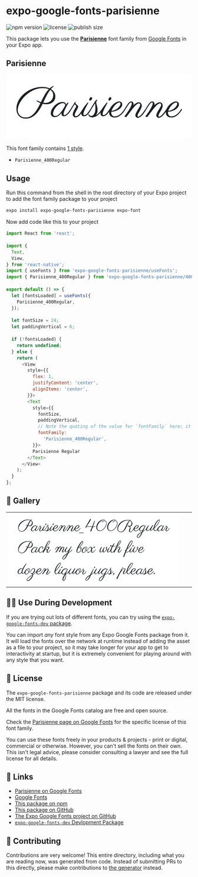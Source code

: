 # expo-google-fonts-parisienne

![npm version](https://flat.badgen.net/npm/v/expo-google-fonts-parisienne)
![license](https://flat.badgen.net/github/license/expo/google-fonts)
![publish size](https://flat.badgen.net/packagephobia/install/expo-google-fonts-parisienne)

This package lets you use the [**Parisienne**](https://fonts.google.com/specimen/Parisienne) font family from [Google Fonts](https://fonts.google.com/) in your Expo app.

## Parisienne

![Parisienne](./font-family.png)

This font family contains [1 style](#-gallery).

- `Parisienne_400Regular`

## Usage

Run this command from the shell in the root directory of your Expo project to add the font family package to your project
```sh
expo install expo-google-fonts-parisienne expo-font
```

Now add code like this to your project
```js
import React from 'react';

import {
  Text,
  View,
} from 'react-native';
import { useFonts } from 'expo-google-fonts-parisienne/useFonts';
import { Parisienne_400Regular } from 'expo-google-fonts-parisienne/400Regular';

export default () => {
  let [fontsLoaded] = useFonts({
    Parisienne_400Regular,
  });

  let fontSize = 24;
  let paddingVertical = 6;

  if (!fontsLoaded) {
    return undefined;
  } else {
    return (
      <View
        style={{
          flex: 1,
          justifyContent: 'center',
          alignItems: 'center',
        }}>
        <Text
          style={{
            fontSize,
            paddingVertical,
            // Note the quoting of the value for `fontFamily` here; it expects a string!
            fontFamily:
              'Parisienne_400Regular',
          }}>
          Parisienne Regular
        </Text>
      </View>
    );
  }
};

```

## 🔡 Gallery


||||
|-|-|-|
|![Parisienne_400Regular](.//400Regular/Parisienne_400Regular.ttf.png)||||


## 👩‍💻 Use During Development

If you are trying out lots of different fonts, you can try using the [`expo-google-fonts-dev` package](https://github.com/freeboub/google-fonts/tree/master/font-packages/dev#readme).

You can import *any* font style from any Expo Google Fonts package from it. It will load the fonts
over the network at runtime instead of adding the asset as a file to your project, so it may take longer
for your app to get to interactivity at startup, but it is extremely convenient
for playing around with any style that you want.

## 📖 License

The `expo-google-fonts-parisienne` package and its code are released under the MIT license.

All the fonts in the Google Fonts catalog are free and open source.

Check the [Parisienne page on Google Fonts](https://fonts.google.com/specimen/Parisienne) for the specific license of this font family.

You can use these fonts freely in your products & projects - print or digital, commercial or otherwise. However, you can't sell the fonts on their own. This isn't legal advice, please consider consulting a lawyer and see the full license for all details.

## 🔗 Links

- [Parisienne on Google Fonts](https://fonts.google.com/specimen/Parisienne)
- [Google Fonts](https://fonts.google.com/)
- [This package on npm](https://www.npmjs.com/package/expo-google-fonts-parisienne)
- [This package on GitHub](https://github.com/freeboub/google-fonts/tree/master/font-packages/parisienne)
- [The Expo Google Fonts project on GitHub](https://github.com/freeboub/google-fonts)
- [`expo-google-fonts-dev` Devlopment Package](https://github.com/freeboub/google-fonts/tree/master/font-packages/dev)

## 🤝 Contributing

Contributions are very welcome! This entire directory, including what you are reading now, was generated from code. Instead of submitting PRs to this directly, please make contributions to [the generator](https://github.com/freeboub/google-fonts/tree/master/packages/generator) instead.
